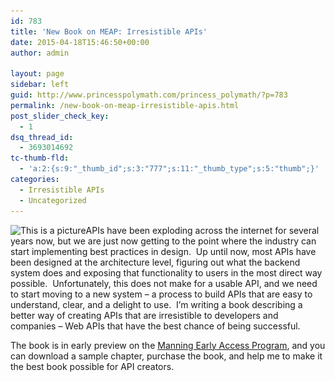 ```yaml
---
id: 783
title: 'New Book on MEAP: Irresistible APIs'
date: 2015-04-18T15:46:50+00:00
author: admin

layout: page
sidebar: left
guid: http://www.princesspolymath.com/princess_polymath/?p=783
permalink: /new-book-on-meap-irresistible-apis.html
post_slider_check_key:
  - 1
dsq_thread_id:
  - 3693014692
tc-thumb-fld:
  - 'a:2:{s:9:"_thumb_id";s:3:"777";s:11:"_thumb_type";s:5:"thumb";}'
categories:
  - Irresistible APIs
  - Uncategorized
---
```

<img alt="This is a picture" class=" size-medium wp-image-777 alignleft" src="/assets/img/2015/02/Cover-238x300.jpg" alt="Cover" width="238" height="300" srcset="/assets/img/2015/02/Cover-238x300.jpg 238w, /assets/img/2015/02/Cover-814x1024.jpg 814w" sizes="(max-width: 238px) 100vw, 238px" />APIs have been exploding across the internet for several years now, but we are just now getting to the point where the industry can start implementing best practices in design.  Up until now, most APIs have been designed at the architecture level, figuring out what the backend system does and exposing that functionality to users in the most direct way possible.  Unfortunately, this does not make for a usable API, and we need to start moving to a new system &#8211; a process to build APIs that are easy to understand, clear, and a delight to use.  I&#8217;m writing a book describing a better way of creating APIs that are irresistible to developers and companies &#8211; Web APIs that have the best chance of being successful.

The book is in early preview on the [Manning Early Access Program](http://www.manning.com/hunter/), and you can download a sample chapter, purchase the book, and help me to make it the best book possible for API creators.

&nbsp;